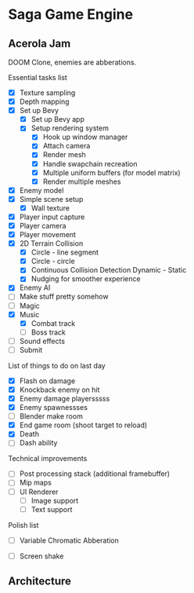 # Saga Game Engine

## Acerola Jam

DOOM Clone, enemies are abberations.

Essential tasks list
- [x] Texture sampling
- [x] Depth mapping
- [x] Set up Bevy
    - [x] Set up Bevy app
    - [x] Setup rendering system
        - [x] Hook up window manager
        - [x] Attach camera
        - [x] Render mesh
        - [x] Handle swapchain recreation
        - [x] Multiple uniform buffers (for model matrix)
        - [x] Render multiple meshes
- [x] Enemy model
- [x] Simple scene setup
    - [x] Wall texture
- [x] Player input capture
- [x] Player camera
- [x] Player movement
- [x] 2D Terrain Collision
    - [x] Circle - line segment
    - [x] Circle - circle
    - [x] Continuous Collision Detection Dynamic - Static
    - [x] Nudging for smoother experience
- [x] Enemy AI
- [ ] Make stuff pretty somehow
- [ ] Magic
- [x] Music
    - [x] Combat track
    - [ ] Boss track
- [ ] Sound effects
- [ ] Submit

List of things to do on last day
- [x] Flash on damage
- [x] Knockback enemy on hit
- [x] Enemy damage playersssss
- [x] Enemy spawnessses
- [ ] Blender make room
- [x] End game room (shoot target to reload)
- [x] Death
- [ ] Dash ability

Technical improvements
- [ ] Post processing stack (additional framebuffer)
- [ ] Mip maps
- [ ] UI Renderer
    - [ ] Image support
    - [ ] Text support

Polish list
- [ ] Variable Chromatic Abberation
- [ ] Screen shake


## Architecture


